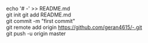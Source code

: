 echo '# -' >> README.md  
git init
git add README.md    
git commit -m "first commit"   
git remote add origin https://github.com/geran4615/-.git  
git push -u origin master